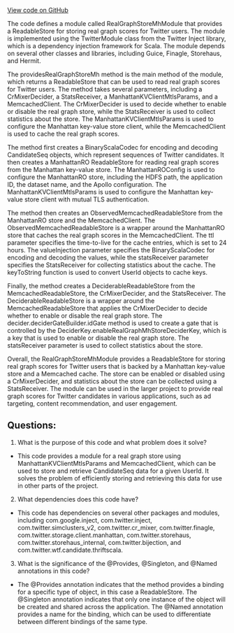 [View code on GitHub](https://github.com/misbahsy/the-algorithm/cr-mixer/server/src/main/scala/com/twitter/cr_mixer/module/RealGraphStoreMhModule.scala)

The code defines a module called RealGraphStoreMhModule that provides a ReadableStore for storing real graph scores for Twitter users. The module is implemented using the TwitterModule class from the Twitter Inject library, which is a dependency injection framework for Scala. The module depends on several other classes and libraries, including Guice, Finagle, Storehaus, and Hermit.

The providesRealGraphStoreMh method is the main method of the module, which returns a ReadableStore that can be used to read real graph scores for Twitter users. The method takes several parameters, including a CrMixerDecider, a StatsReceiver, a ManhattanKVClientMtlsParams, and a MemcachedClient. The CrMixerDecider is used to decide whether to enable or disable the real graph store, while the StatsReceiver is used to collect statistics about the store. The ManhattanKVClientMtlsParams is used to configure the Manhattan key-value store client, while the MemcachedClient is used to cache the real graph scores.

The method first creates a BinaryScalaCodec for encoding and decoding CandidateSeq objects, which represent sequences of Twitter candidates. It then creates a ManhattanRO ReadableStore for reading real graph scores from the Manhattan key-value store. The ManhattanROConfig is used to configure the ManhattanRO store, including the HDFS path, the application ID, the dataset name, and the Apollo configuration. The ManhattanKVClientMtlsParams is used to configure the Manhattan key-value store client with mutual TLS authentication.

The method then creates an ObservedMemcachedReadableStore from the ManhattanRO store and the MemcachedClient. The ObservedMemcachedReadableStore is a wrapper around the ManhattanRO store that caches the real graph scores in the MemcachedClient. The ttl parameter specifies the time-to-live for the cache entries, which is set to 24 hours. The valueInjection parameter specifies the BinaryScalaCodec for encoding and decoding the values, while the statsReceiver parameter specifies the StatsReceiver for collecting statistics about the cache. The keyToString function is used to convert UserId objects to cache keys.

Finally, the method creates a DeciderableReadableStore from the MemcachedReadableStore, the CrMixerDecider, and the StatsReceiver. The DeciderableReadableStore is a wrapper around the MemcachedReadableStore that applies the CrMixerDecider to decide whether to enable or disable the real graph store. The decider.deciderGateBuilder.idGate method is used to create a gate that is controlled by the DeciderKey.enableRealGraphMhStoreDeciderKey, which is a key that is used to enable or disable the real graph store. The statsReceiver parameter is used to collect statistics about the store.

Overall, the RealGraphStoreMhModule provides a ReadableStore for storing real graph scores for Twitter users that is backed by a Manhattan key-value store and a Memcached cache. The store can be enabled or disabled using a CrMixerDecider, and statistics about the store can be collected using a StatsReceiver. The module can be used in the larger project to provide real graph scores for Twitter candidates in various applications, such as ad targeting, content recommendation, and user engagement.
## Questions: 
 1. What is the purpose of this code and what problem does it solve?
- This code provides a module for a real graph store using ManhattanKVClientMtlsParams and MemcachedClient, which can be used to store and retrieve CandidateSeq data for a given UserId. It solves the problem of efficiently storing and retrieving this data for use in other parts of the project.

2. What dependencies does this code have?
- This code has dependencies on several other packages and modules, including com.google.inject, com.twitter.inject, com.twitter.simclusters_v2, com.twitter.cr_mixer, com.twitter.finagle, com.twitter.storage.client.manhattan, com.twitter.storehaus, com.twitter.storehaus_internal, com.twitter.bijection, and com.twitter.wtf.candidate.thriftscala.

3. What is the significance of the @Provides, @Singleton, and @Named annotations in this code?
- The @Provides annotation indicates that the method provides a binding for a specific type of object, in this case a ReadableStore. The @Singleton annotation indicates that only one instance of the object will be created and shared across the application. The @Named annotation provides a name for the binding, which can be used to differentiate between different bindings of the same type.